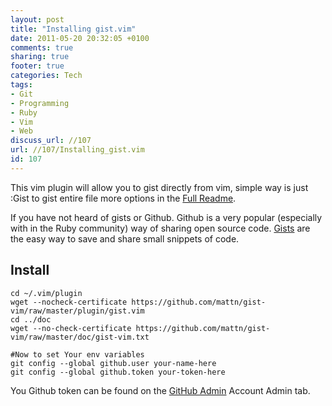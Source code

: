 ```yaml
---
layout: post
title: "Installing gist.vim"
date: 2011-05-20 20:32:05 +0100 
comments: true
sharing: true
footer: true
categories: Tech
tags:
- Git
- Programming
- Ruby
- Vim
- Web
discuss_url: //107
url: //107/Installing_gist.vim
id: 107
---
```

This vim plugin will allow you to gist directly from vim, simple way is just :Gist to gist entire file more options in the [Full Readme][readme].

If you have not heard of gists or Github. Github is a very popular (especially with in the Ruby community) way of sharing open source code. [Gists][] are the easy way to save and share small snippets of code. 

Install
-------

    cd ~/.vim/plugin
    wget --nocheck-certificate https://github.com/mattn/gist-vim/raw/master/plugin/gist.vim
    cd ../doc
    wget --no-check-certificate https://github.com/mattn/gist-vim/raw/master/doc/gist-vim.txt

    #Now to set Your env variables
    git config --global github.user your-name-here
    git config --global github.token your-token-here

You Github token can be found on the [GitHub Admin][admin] Account Admin tab.

[admin]: https://github.com/account


[Gists]: https://gist.github.com/
[readme]: https://github.com/mattn/gist-vim/blob/master/README.mkd
